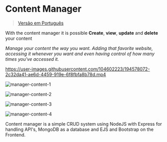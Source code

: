# Content Manager

> [Versão em Português](README_ptbr.md)


With the content manager it is possible **Create**, **view**, **update** and **delete** your content

*Manage your content the way you want. Adding that favorite website, accessing it whenever you want and even having control of how many times you've accessed it.*

https://user-images.githubusercontent.com/104602223/194578072-2c32da41-ae6d-4459-919e-6f8fbfa8b78d.mp4

![manager-content-1](https://user-images.githubusercontent.com/104602223/194573681-063c74af-2a8d-4ec3-beca-eec56955ff9f.png)

![manager-content-2](https://user-images.githubusercontent.com/104602223/194573992-084cb342-95b8-4e0f-95ba-0b81b8fa926a.png)

![manager-content-3](https://user-images.githubusercontent.com/104602223/194573700-a2b09535-a141-4ddf-bdc1-4ae5cc54037f.png)

![manager-content-4](https://user-images.githubusercontent.com/104602223/194573707-1b8e95a7-65b1-4416-9346-a1894a1e6819.png)


Content manager is a simple CRUD system using NodeJS with Express for handling API's, MongoDB as a database and EJS and Bootstrap on the Frontend.
